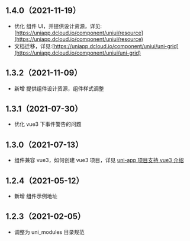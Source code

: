 ## 1.4.0（2021-11-19）

-   优化 组件 UI，并提供设计资源，详见:[https://uniapp.dcloud.io/component/uniui/resource](https://uniapp.dcloud.io/component/uniui/resource)
-   文档迁移，详见:[https://uniapp.dcloud.io/component/uniui/uni-grid](https://uniapp.dcloud.io/component/uniui/uni-grid)

## 1.3.2（2021-11-09）

-   新增 提供组件设计资源，组件样式调整

## 1.3.1（2021-07-30）

-   优化 vue3 下事件警告的问题

## 1.3.0（2021-07-13）

-   组件兼容 vue3，如何创建 vue3 项目，详见 [uni-app 项目支持 vue3 介绍](https://ask.dcloud.net.cn/article/37834)

## 1.2.4（2021-05-12）

-   新增 组件示例地址

## 1.2.3（2021-02-05）

-   调整为 uni_modules 目录规范
